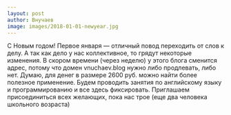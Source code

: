```yaml
---
layout: post
author: Внучаев
image: images/2018-01-01-newyear.jpg
---
```

С Новым годом!
Первое января — отличный повод переходить от слов к делу. А так как дело у нас коллективное, то грядут некоторые изменения. В скором времени (через неделю) у этого блога сменится адрес, потому что домен vnuchaev.blog нужно либо продлевать, либо нет. Думаю, для денег в размере 2600 руб. можно найти более полезное применение. Будем проводить занятия по английскому языку и программированию и все здесь фиксировать. Приглашаем присоединиться всех желающих, пока нас трое (еще два человека школьного возраста)

